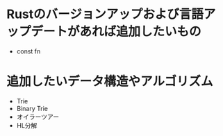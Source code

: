 # Rustのバージョンアップおよび言語アップデートがあれば追加したいもの
- const fn

# 追加したいデータ構造やアルゴリズム
- Trie
- Binary Trie
- オイラーツアー
- HL分解
